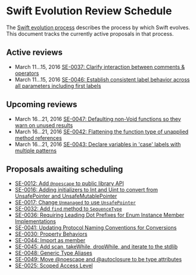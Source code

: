# Swift Evolution Review Schedule

The [Swift evolution process][evolution-process] describes the process
by which Swift evolves. This document tracks the currently active
proposals in that process.

## Active reviews

* March 11...15, 2016 [SE-0037: Clarify interaction between comments & operators](proposals/0037-clarify-comments-and-operators.md)
* March 11...15, 2016 [SE-0046: Establish consistent label behavior across all parameters including first labels](proposals/0046-first-label.md)

## Upcoming reviews

* March 16...21, 2016 [SE-0047: Defaulting non-Void functions so they warn on unused results](proposals/0047-nonvoid-warn.md)
* March 16...21, 2016 [SE-0042: Flattening the function type of unapplied method references](proposals/0042-flatten-method-types.md)
* March 16...21, 2016 [SE-0043: Declare variables in 'case' labels with multiple patterns](proposals/0043-declare-variables-in-case-labels-with-multiple-patterns.md)


## Proposals awaiting scheduling

* [SE-0012: Add `@noescape` to public library API](proposals/0012-add-noescape-to-public-library-api.md)
* [SE-0016: Adding initializers to Int and Uint to convert from UnsafePointer and UnsafeMutablePointer](proposals/0016-initializers-for-converting-unsafe-pointers-to-ints.md)
* [SE-0017: Change `Unmanaged` to use `UnsafePointer`](proposals/0017-convert-unmanaged-to-use-unsafepointer.md)
* [SE-0032: Add `find` method to `SequenceType`](proposals/0032-sequencetype-find.md)
* [SE-0036: Requiring Leading Dot Prefixes for Enum Instance Member Implementations](proposals/0036-enum-dot.md)
* [SE-0041: Updating Protocol Naming Conventions for Conversions](proposals/0041-conversion-protocol-conventions.md)
* [SE-0030: Property Behaviors](proposals/0030-property-behavior-decls.md)
* [SE-0044: Import as member](proposals/0044-import-as-member.md)
* [SE-0045: Add scan, takeWhile, dropWhile, and iterate to the stdlib](proposals/0045-scan-takewhile-dropwhile.md)
* [SE-0048: Generic Type Aliases](proposals/0048-generic-typealias.md)
* [SE-0049: Move @noescape and @autoclosure to be type attributes](proposals/0049-noescape-autoclosure-type-attrs.md)
* [SE-0025: Scoped Access Level](proposals/0025-scoped-access-level.md)

[evolution-process]: process.md  "The Swift evolution process"

